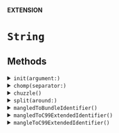 **EXTENSION**

# `String`

## Methods
<details><summary markdown="span"><code>init(argument:)</code></summary>

```swift
public init(argument: String) throws
```

</details>

<details><summary markdown="span"><code>chomp(separator:)</code></summary>

```swift
public func chomp(separator: String? = nil) -> String
```

> Remove trailing newline characters. By default chomp removes
> all trailing \n (UNIX) or all trailing \r\n (Windows) (it will
> not remove mixed occurrences of both separators.

</details>

<details><summary markdown="span"><code>chuzzle()</code></summary>

```swift
public func chuzzle() -> String?
```

> Trims whitespace from both ends of a string, if the resulting
> string is empty, returns `nil`.String
>
> Useful because you can short-circuit off the result and thus
> handle “falsy” strings in an elegant way:
>
>     return userInput.chuzzle() ?? "default value"

</details>

<details><summary markdown="span"><code>split(around:)</code></summary>

```swift
public func split(around delimiter: String) -> (String, String?)
```

> Splits string around a delimiter string into up to two substrings
> If delimiter is not found, the second returned substring is nil

</details>

<details><summary markdown="span"><code>mangledToBundleIdentifier()</code></summary>

```swift
public func mangledToBundleIdentifier() -> String
```

> Returns a form of the string that is a valid bundle identifier

</details>

<details><summary markdown="span"><code>mangledToC99ExtendedIdentifier()</code></summary>

```swift
public func mangledToC99ExtendedIdentifier() -> String
```

> Returns a form of the string that is valid C99 Extended Identifier (by
> replacing any invalid characters in an unspecified but consistent way).
> The output string is guaranteed to be non-empty as long as the input
> string is non-empty.

</details>

<details><summary markdown="span"><code>mangleToC99ExtendedIdentifier()</code></summary>

```swift
public mutating func mangleToC99ExtendedIdentifier()
```

> Mangles the contents to a valid C99 Extended Identifier.  This method
> is the mutating version of `mangledToC99ExtendedIdentifier()`.

</details>
